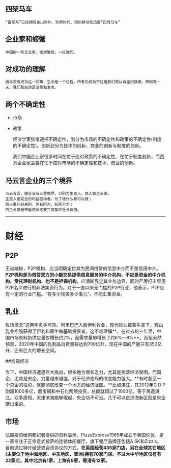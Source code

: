 ##  四架马车
    “雷军系”已经拥有金山软件、欢聚时代、猎豹移动及迅雷“四驾马车”

## 企业家和螃蟹

    中国的一些企业家，如螃蟹般，一红就死。

## 对成功的理解

    根本没有成功这一回事，生命是一个过程，所有的成功不过是我们用以自鉴的镜像，直到有一天，我们看到的是沧桑和衰老。

## 两个不确定性

* 市场

* 政策

    
    经济学家张维迎把不确定性，划分为市场的不确定性和政策的不确定性(制度的不确定性)。创新划分为技术的创新、商业的创新与制度的创新。

    我们中国企业家很多时间在忙于应对政策的不确定性、在忙于制度创新，而西方企业家主要在忙于应对市场的不确定性和技术、商业的创新。

## 马云言企业的三个境界

    马云有言，做企业有三重境界，分别为生意人、商人和企业家。
    生意人是完全的利益驱动者，为了钱什么都可以做；
    商人重利轻离别，但有所为，有所不为；
    而企业家是带着使命感要完成某种社会价值。

------------


# 财经

## P2P

王岩岫称，P2P机构，应当明确定位其为民间借贷的信息中介而不是信用中介。
**P2P机构是为借贷双方的小额交易提供信息服务的中介机构，不应是资金的中介机构、受托理财机构、也不是担保机构**，应清晰界定其业务边界，同时严厉打击冒用P2P名义进行的非法集资行为。对于一直以来无门槛的P2P行业，他表示，P2P应有一定的行业门槛。“有多少钱做多少事儿”，不能汇集资金。

## 乳业

牧场概念”这两年炙手可热。阿里巴巴入股伊利牧业，现代牧业被蒙牛拿下，辉山乳业招股获得了伊利和蒙牛做基础投资者。这不难理解**，在过去的三年里，中国市场原料奶供应量仅增长约2%，而需求量却增长了约6%～8%**。而恒天然预测，2020年中国的乳制品消费量将达到700亿升，现在中国的产量只有350亿升，还有巨大的增长空间。


##宏观经济

当下，中国经济遭遇巨大挑战，很多地方增长乏力，尤其是民营经济受困。而国企，尤其是央企，力量越来越强，对于经济格局的改变能力强大。**有时甚至一个央企的投资，就能彻底改变一个地方的经济版图。**比如湛江，其2012年G D P刚超1000多亿，而宝钢和中石化两项投资，总额就超过了1000亿，等于再造湛江。众多周知，天津滨海能够崛起，央企功不可没。几乎可以说滨海新区就是央企砸出来的。

## 市场

弘毅投资给南都记者提供的资料显示，PizzaExpress1965年成立于英国伦敦，是一家专注于正宗意式披萨的连锁休闲餐厅，旗下餐厅品牌还包括A SK和Zizzis。目前通过特许经营或合资协议的方式，**在英国经营435家门店，另在全球其它地区(主要位于地中海地区、中东地区、亚洲)拥有70家门店。不过大中华地区仅有有22家店，其中北京有1家，上海有9家，香港有12家。**
